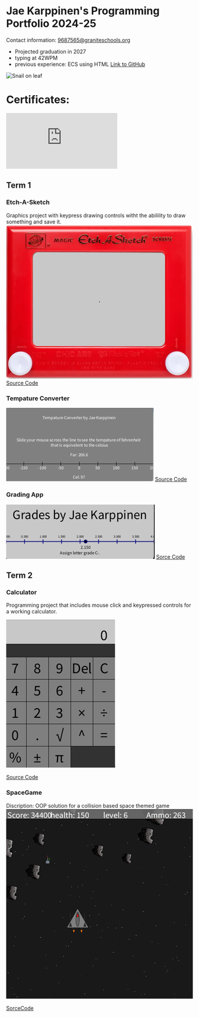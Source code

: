 # Jae Karppinen's Programming Portfolio 2024-25
Contact information:
<a href="9687565@graniteschools.org">9687565@graniteschools.org</a>
* Projected graduation in 2027
* typing at 42WPM
* previous experience: ECS using HTML
[Link to GitHub](https://github.com/Jae-Byrd/programmingportfolio)

![Snail on leaf](https://cdn.hswstatic.com/gif/snail-shell.jpg)

# Certificates:
![Programming certificate](https://github.com/Jae-Byrd/programmingportfolio/blob/main/images/Jae%20E%20Karppinen_Computer%20Programming%20I_12162024.pdf)


  
## Term 1
### Etch-A-Sketch
Graphics project with keypress drawing controls witht the abilility to draw something and save it.
![Running App](https://github.com/Jae-Byrd/programmingportfolio/blob/main/images/SketchEtchA.png?raw=true)
[Source Code](https://github.com/Jae-Byrd/programmingportfolio/blob/main/src/term1/EtchASketch/EtchASketch.pde)
### Tempature Converter
![RunningApp](https://github.com/Jae-Byrd/programmingportfolio/blob/main/images/Screenshot%202024-11-25%20at%2011.56.46%20AM.png)
[Source Code](https://github.com/Jae-Byrd/programmingportfolio/blob/main/src/term1/TempConverter/TempConverter.pde)
### Grading App
![Running App](https://github.com/Jae-Byrd/programmingportfolio/blob/main/images/Screenshot%202024-11-25%20at%2011.56.14%20AM.png)
[Sorce Code](https://github.com/Jae-Byrd/programmingportfolio/blob/main/src/term1/gradingApp/gradingApp.pde)
## Term 2
### Calculator
Programming project that includes mouse click and keypressed controls for a working calculator.

![Running App](https://github.com/Jae-Byrd/programmingportfolio/blob/main/images/calcul.png?raw=true)

[Source Code](https://github.com/Jae-Byrd/programmingportfolio/blob/main/src/term2/Calculator/Calculator.pde)
### SpaceGame
Discription: OOP solution for a collision based space themed game
![Gameplay](https://github.com/Jae-Byrd/programmingportfolio/blob/main/images/Screenshot%202024-12-16%20at%2011.56.16%20AM.png)

[SorceCode](https://github.com/Jae-Byrd/programmingportfolio/tree/main/src/term2/SpaceGame)
